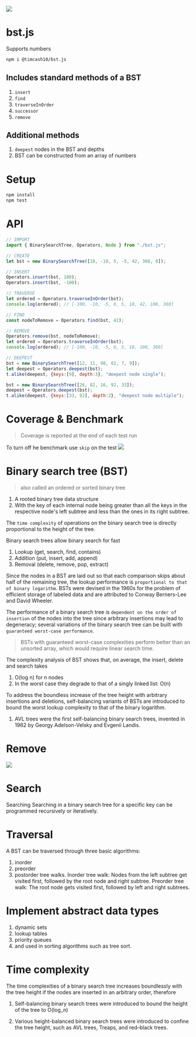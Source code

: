 ![](public/logo.png)
# bst.js
Supports numbers
```sh
npm i @timcash10/bst.js
```
## Includes standard methods of a BST
1. `insert`
1. `find`
1. `traverseInOrder`
1. `successor`
1. `remove`

## Additional methods
1. `deepest` nodes in the BST and depths
1. BST can be constructed from an array of numbers

# Setup
```sh
npm install 
npm test
```

# API
```javascript
// IMPORT
import { BinarySearchTree, Operators, Node } from "./bst.js";

// CREATE
let bst = new BinarySearchTree([10, -10, 5, -5, 42, 360, 0]);

// INSERT
Operators.insert(bst, 100);
Operators.insert(bst, -100);

// TRAVERSE
let ordered = Operators.traverseInOrder(bst);
console.log(ordered); // [-100, -10, -5, 0, 5, 10, 42, 100, 360]

// FIND
const nodeToRemove = Operators.find(bst, 42);

// REMOVE
Operators.remove(bst, nodeToRemove);
let ordered = Operators.traverseInOrder(bst);
console.log(ordered); // [-100, -10, -5, 0, 5, 10, 100, 360]

// DEEPEST
bst = new BinarySearchTree([12, 11, 90, 82, 7, 9]);
let deepest = Operators.deepest(bst);
t.alike(deepest, {keys:[9], depth:3}, "deepest node single");

bst = new BinarySearchTree([26, 82, 16, 92, 33]);
deepest = Operators.deepest(bst);
t.alike(deepest, {keys:[33, 92], depth:2}, "deepest node multiple");
```


# Coverage & Benchmark
> Coverage is reported at the end of each test run

To turn off he benchmark use `skip` on the test
![](public/benchcov.png)

# Binary search tree (BST)
> also called an ordered or sorted binary tree
1. A rooted binary tree data structure 
2. With the key of each internal node being greater than all the keys in the respective node's left subtree and less than the ones in its right subtree. 

The `time complexity` of operations on the binary search tree is directly proportional to the height of the tree.

Binary search trees allow binary search for fast 
1. Lookup (get, search, find, contains)
1. Addition (put, insert, add, append)
1. Removal (delete, remove, pop, extract)

Since the nodes in a BST are laid out so that each comparison skips about half of the remaining tree, the lookup performance is `proportional to that of binary logarithm`. BSTs were devised in the 1960s for the problem of efficient storage of labeled data and are attributed to Conway Berners-Lee and David Wheeler.

The performance of a binary search tree is `dependent on the order of insertion` of the nodes into the tree since arbitrary insertions may lead to degeneracy; several variations of the binary search tree can be built with `guaranteed worst-case performance`. 

> BSTs with guaranteed worst-case complexities perform better than an unsorted array, which would require linear search time.

The complexity analysis of BST shows that, on average, the insert, delete and search takes
1. O(log n) for n nodes 
1. In the worst case they degrade to that of a singly linked list: O(n)

To address the boundless increase of the tree height with arbitrary insertions and deletions, self-balancing variants of BSTs are introduced to bound the worst lookup complexity to that of the binary logarithm. 
1. AVL trees were the first self-balancing binary search trees, invented in 1962 by Georgy Adelson-Velsky and Evgenii Landis.

# Remove
![](public/remove.png)

# Search
Searching
Searching in a binary search tree for a specific key can be programmed recursively or iteratively.

# Traversal
A BST can be traversed through three basic algorithms: 
1. inorder 
1. preorder
1. postorder 
tree walks. Inorder tree walk: Nodes from the left subtree get visited first, followed by the root node and right subtree. Preorder tree walk: The root node gets visited first, followed by left and right subtrees.

# Implement abstract data types
1. dynamic sets
1. lookup tables
1. priority queues
1. and used in sorting algorithms such as tree sort.

# Time complexity
The time complexities of a binary search tree increases boundlessly with the tree height if the nodes are inserted in an arbitrary order, therefore 

1. Self-balancing binary search trees were introduced to bound the height of the tree to O(log_n)

2. Various height-balanced binary search trees were introduced to confine the tree height, such as AVL trees, Treaps, and red–black trees.
